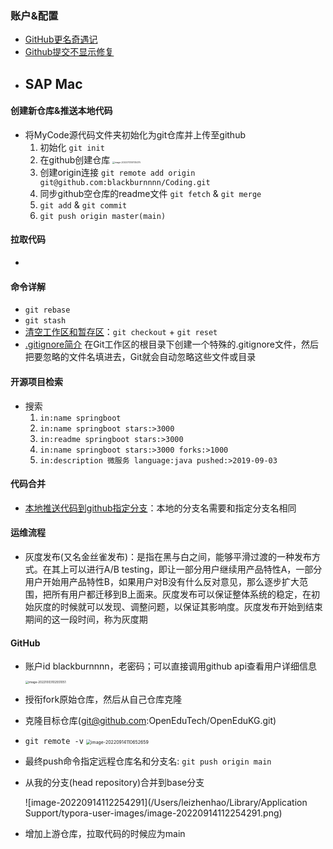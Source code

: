 ### 账户&配置

- [GitHub更名奇遇记](https://www.jianshu.com/p/6f2fdba48129)
- [Github提交不显示修复](https://blog.csdn.net/qq_41376740/article/details/120900091)
- SAP Mac
  - 

#### 创建新仓库&推送本地代码

- 将MyCode源代码文件夹初始化为git仓库并上传至github
  1. 初始化 `git init`
  2. 在github创建仓库 <img src="/Users/leizhenhao/Library/Application Support/typora-user-images/image-20220713101135375.png" alt="image-20220713101135375" style="zoom:23%;" />
  3. 创建origin连接 `git remote add origin git@github.com:blackburnnnn/Coding.git`
  4. 同步github空仓库的readme文件 `git fetch` & `git merge`
  5. `git add` & `git commit`
  6. `git push origin master(main)`

#### 拉取代码

- 

#### 命令详解

- `git rebase`
- `git stash`
- [清空工作区和暂存区](https://blog.csdn.net/u014089832/article/details/124074169)：`git checkout` + `git reset`
- [.gitignore简介](https://blog.csdn.net/weixin_45318845/article/details/120740012) 在Git工作区的根目录下创建一个特殊的.gitignore文件，然后把要忽略的文件名填进去，Git就会自动忽略这些文件或目录

#### 开源项目检索

- 搜索
  1. `in:name springboot`
  2. `in:name springboot stars:>3000`
  3. `in:readme springboot stars:>3000`
  4. `in:name springboot stars:>3000 forks:>1000`
  5. `in:description 微服务 language:java pushed:>2019-09-03`

#### 代码合并

- [本地推送代码到github指定分支](https://blog.csdn.net/weixin_57645299/article/details/124433880)：本地的分支名需要和指定分支名相同

#### 运维流程

- 灰度发布(又名金丝雀发布)：是指在黑与白之间，能够平滑过渡的一种发布方式。在其上可以进行A/B testing，即让一部分用户继续用产品特性A，一部分用户开始用产品特性B，如果用户对B没有什么反对意见，那么逐步扩大范围，把所有用户都迁移到B上面来。灰度发布可以保证整体系统的稳定，在初始灰度的时候就可以发现、调整问题，以保证其影响度。灰度发布开始到结束期间的这一段时间，称为灰度期

#### GitHub

- 账户id blackburnnnn，老密码；可以直接调用github api查看用户详细信息

  <img src="/Users/leizhenhao/Library/Application Support/typora-user-images/image-20221003102551051.png" alt="image-20221003102551051" style="zoom: 33%;" />

- 授衔fork原始仓库，然后从自己仓库克隆

- 克隆目标仓库(git@github.com:OpenEduTech/OpenEduKG.git)

- `git remote -v` <img src="/Users/leizhenhao/Library/Application Support/typora-user-images/image-20220914110652659.png" alt="image-20220914110652659" style="zoom:50%;" />

- 最终push命令指定远程仓库名和分支名: `git push origin main`

- 从我的分支(head repository)合并到base分支

  ![image-20220914112254291](/Users/leizhenhao/Library/Application Support/typora-user-images/image-20220914112254291.png)
  
- 增加上游仓库，拉取代码的时候应为main
